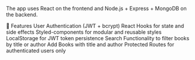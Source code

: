 The app uses React on the frontend and Node.js + Express + MongoDB on the backend.

🚀 Features
 User Authentication (JWT + bcrypt)
 React Hooks for state and side effects
 Styled-components for modular and reusable styles
 LocalStorage for JWT token persistence
 Search Functionality to filter books by title or author
 Add Books with title and author
 Protected Routes for authenticated users only



